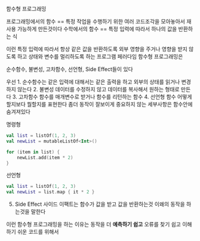 함수형 프로그래밍

프로그래밍에서의 함수 == 특정 작업을 수행하기 위한 여러 코드조각을 모아놓아서 재사용 가능하게 만든것이다
수학에서의 함수 == 특정 입력에 따라서 하나의 값을 반환하는 식

이런 특정 입력에 따라서 항상 같은 값을 반환하도록 외부 영향을 주거나 영향을 받지 않도록 하고 상태와 변수를 멀리하도록 하는 프로그램 페러다임
함수형 프로그래밍은 

순수함수, 불변성, 고차함수, 선언형, Side Effect들이 있다

우선 1. 순수함수는 같은 입력에 대해서는 같은 출력을 하고 외부의 상태를 읽거나 변경하지 않는다
2. 불변성
데이터를 수정하지 않고 데이터를 복사해서 원하는 형태로 만든다 
3. 고차함수
함수를 매개변수로 받거나 함수를 리턴하는 함수 
4. 선언형 함수
어떻게 할지보다 뭘할지를 표현한다
좀더 동작이 잘보이게 중요하지 않는 세부사항은 함수안에 숨겨져있다

명령형
```kotlin
val list = listOf(1, 2, 3)
val newList = mutableListOf<Int>()

for (item in list) {
    newList.add(item * 2)
}
```

선언형
```kotlin
val list = listOf(1, 2, 3)
val newList = list.map { it * 2 }
```

5. Side Effect
사이드 이팩트는 함수가 값을 받고 값을 반환하는것 이왜의 동작을 하는것을 말한다


이런 함수형 프로그래밍을 하는 이유는 동작을 더 **예측하기 쉽고** 오류를 찾기 쉽고 이해하기 쉬운 코드를 위해서
